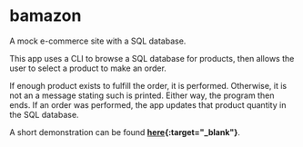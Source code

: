 # bamazon
A mock e-commerce site with a SQL database.

This app uses a CLI to browse a SQL database for products, then allows the user to select a product to make an order.

If enough product exists to fulfill the order, it is performed. Otherwise, it is not an a message stating such is printed. Either way, the program then ends. If an order was performed, the app updates that product quantity in the SQL database.

A short demonstration can be found **[here](https://www.youtube.com/watch?v=EdCRD9ZYrkI "Bamazon Demo"){:target="_blank"}**.